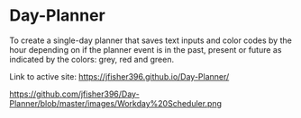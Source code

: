 # Day-Planner
To create a single-day planner that saves text inputs and color codes by the hour depending on if the planner event is in the past, present or future as indicated by the colors: grey, red and green.

Link to active site: https://jfisher396.github.io/Day-Planner/

https://github.com/jfisher396/Day-Planner/blob/master/images/Workday%20Scheduler.png
